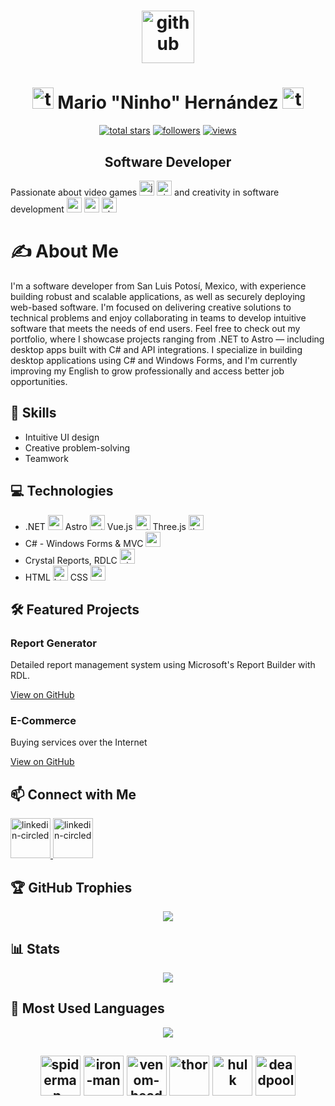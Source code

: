 <h1 align="center"> <img width="84" height="84" src="https://img.icons8.com/arcade/64/github.png" alt="github"/></h1>
<h1 align="center">
  <img width="34" height="34" src="https://img.icons8.com/arcade/64/test-account.png" alt="test-account"/>
  Mario "Ninho" Hernández
  <img width="34" height="34" src="https://img.icons8.com/arcade/64/tiktok-verified-account.png" alt="tiktok-verified-account"/>
</h1>
<p align="center">
  <a href="https://github.com/ninhoProgrammer?tab=repositories&sort=stargazers">
    <img alt="total stars" title="Total stars on GitHub" src="https://custom-icon-badges.demolab.com/github/stars/ninhoProgrammer?style=for-the-badge&logo=star&date=31122025"/></a>
  <a href="https://github.com/ninhoProgrammer?tab=followers">
    <img alt="followers" title="Follow me on Github" src="https://custom-icon-badges.demolab.com/github/followers/ninhoProgrammer?style=for-the-badge&logo=person-add&label=Follow&logoColor=white&date=31122025"/></a>
  <a href="https://github.com/ninhoProgrammer/">
    <img alt="views" title="GitHub profile views" src="https://komarev.com/ghpvc/?username=ninhoProgrammer&style=for-the-badge"/></a>
</p>

<h2 align="center">Software Developer</h2>
<p>
  Passionate about video games
  <img width="24" height="24" src="https://img.icons8.com/arcade/64/james-bond.png" alt="james-bond"/>
  <img width="24" height="24" src="https://img.icons8.com/arcade/64/nintendo-switch-logo.png" alt="nintendo-switch-logo"/>
  and creativity in software development
  <img width="24" height="24" src="https://img.icons8.com/arcade/64/repository.png" alt="repository"/>
  <img width="24" height="24" src="https://img.icons8.com/arcade/64/source-code.png" alt="source-code"/>
  <img width="24" height="24" src="https://img.icons8.com/arcade/64/checklist.png" alt="checklist"/>
</p>
<h1>✍️ About Me</h1>
<p>
  I'm a software developer from San Luis Potosí, Mexico, with experience building robust and scalable applications, as well as securely deploying web-based software. I'm focused on delivering creative solutions to technical problems and enjoy collaborating in teams to develop intuitive software that meets the needs of end users. Feel free to check out my portfolio, where I showcase projects ranging from .NET to Astro — including desktop apps built with C# and API integrations. I specialize in building desktop applications using C# and Windows Forms, and I'm currently improving my English to grow professionally and access better job opportunities.
</p>

<div class="container">
  <h2>🧰 Skills</h2>
  <ul>
    <li>Intuitive UI design</li>
    <li>Creative problem-solving</li>
    <li>Teamwork</li>
  </ul>

  <h2>💻 Technologies</h2>
  <ul>
    <li>.NET <img width="24" height="24" src="https://img.icons8.com/color/48/net-framework.png" alt="net-framework"/> Astro <img width="24" height="24" src="https://img.icons8.com/?size=100&id=kXuRhjMIeKhk&format=png&color=000000" alt="astro"/> Vue.js <img width="24" height="24" src="https://img.icons8.com/?size=100&id=rY6agKizO9eb&format=png&color=000000" alt="astro"/> Three.js <img width="24" height="24" src="https://img.icons8.com/?size=100&id=j0beBVnUo5dZ&format=png&color=000000" alt="threejs"/></li>
    <li>C# - Windows Forms & MVC <img width="24" height="24" src="https://img.icons8.com/nolan/64/c-sharp-logo.png" alt="c-sharp-logo"/></li>
    <li>Crystal Reports, RDLC <img width="24" height="24" src="https://img.icons8.com/arcade/64/pie-chart-report.png" alt="pie-chart-report"/></li>
    <li>HTML <img width="24" height="24" src="https://img.icons8.com/arcade/64/html-5.png" alt="html-5"/> CSS <img width="24" height="24" src="https://img.icons8.com/fluency/48/css3.png" alt="css3"/></li>
  </ul>

  <h2>🛠️ Featured Projects</h2>
  <div class="projects">
    <div class="project-card">
      <h3>Report Generator</h3>
      <p>Detailed report management system using Microsoft's Report Builder with RDL.</p>
      <a href="https://github.com/ninhoProgrammer/Reporteadores">View on GitHub</a>
    </div>
    <div class="project-card">
      <h3>E-Commerce</h3>
      <p>Buying services over the Internet</p>
      <a href="https://github.com/ninhoProgrammer/ecommer">View on GitHub</a>
    </div>
  </div>

  <h2>📫 Connect with Me</h2>
  <a href="https://www.linkedin.com/in/it-mario-hernández/">
    <img width="64" height="64" src="https://img.icons8.com/arcade/64/linkedin-circled.png" alt="linkedin-circled"/>
  </a><a href="https://mario-hernandez-site.vercel.app">
    <img width="64" height="64" src="https://img.icons8.com/?size=100&id=XZq0ctcsjbHB&format=png" alt="linkedin-circled"/>
  </a>

<h2>🏆 GitHub Trophies</h2>  
<div align="center" class="container">
  <img src="https://github-profile-trophy.vercel.app/?username=ninhoProgrammer&theme=radical&title=MultiLanguage,Repositories,Commits,Followers,Stars,Issues,PullRequest,Experience,Reviews">
</div>

<h2>📊 Stats</h2>  
<div align="center" class="container">
  <img src="https://github-readme-stats.vercel.app/api?username=ninhoProgrammer&hide_border=true&theme=radical&date=31122025">
</div>

<h2>🧠 Most Used Languages</h2>
<div align="center" class="container">
  <img src="https://github-readme-stats.vercel.app/api/top-langs/?username=ninhoProgrammer&layout=compact&theme=radical&hide_border=true&date=31122025">
</div>
  
  <h2></h2>

  <h2 align="center">
    <img width="64" height="64" src="https://img.icons8.com/arcade/64/spiderman-head.png" alt="spiderman-head"/>
    <img width="64" height="64" src="https://img.icons8.com/arcade/64/iron-man.png" alt="iron-man"/>
    <img width="64" height="64" src="https://img.icons8.com/arcade/64/venom-head.png" alt="venom-head"/>
    <img width="64" height="64" src="https://img.icons8.com/arcade/64/thor.png" alt="thor"/>
    <img width="64" height="64" src="https://img.icons8.com/arcade/64/hulk.png" alt="hulk"/>
    <img width="64" height="64" src="https://img.icons8.com/arcade/64/deadpool.png" alt="deadpool"/>
  </h2>
</div>


<!--
**ninhoProgrammer/ninhoProgrammer** is a ✨ _special_ ✨ repository because its `README.md` (this file) appears on your GitHub profile.

Here are some ideas to get you started:

- 🔭 I’m currently working on ...
- 🌱 I’m currently learning ...
- 👯 I’m looking to collaborate on ...
- 🤔 I’m looking for help with ...
- 💬 Ask me about ...
- 📫 How to reach me: ...
- 😄 Pronouns: ...
- ⚡ Fun fact: ...
-->
